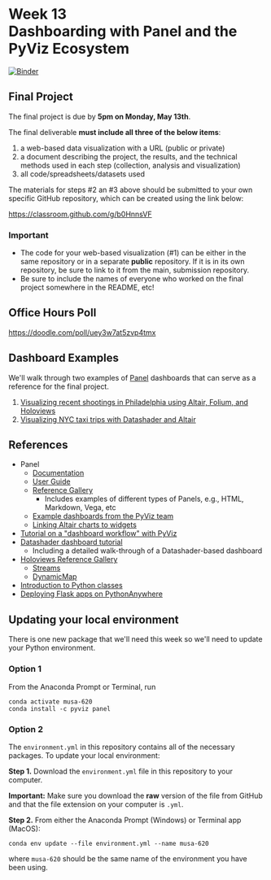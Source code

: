 # Week 13<br>Dashboarding with Panel and the PyViz Ecosystem

[![Binder](https://mybinder.org/badge_logo.svg)](https://mybinder.org/v2/gh/MUSA-620-Spring-2019/week-13/master?filepath=lecture-13.ipynb)

## Final Project

The final project is due by **5pm on Monday, May 13th**.

The final deliverable **must include all three of the below items**:

1. a web-based data visualization with a URL (public or private)
1. a document describing the project, the results, and the technical methods used in each step (collection, analysis and visualization)
1. all code/spreadsheets/datasets used

The materials for steps #2 an #3 above should be submitted to your own specific GitHub repository, which can be created using the link below:

https://classroom.github.com/g/b0HnnsVF

### Important

- The code for your web-based visualization (#1) can be either in the same repository or in a separate **public** repository. If it is in its own repository, be sure to link to it from the main, submission repository.
- Be sure to include the names of everyone who worked on the final project somewhere in the README, etc!

## Office Hours Poll

https://doodle.com/poll/uey3w7at5zvp4tmx

## Dashboard Examples

We'll walk through two examples of [Panel](https://panel.pyviz.org) dashboards that can serve as a reference for the final project.

1. [Visualizing recent shootings in Philadelphia using Altair, Folium, and Holoviews](https://github.com/MUSA-620-Spring-2019/philadelphia-shootings-app)
1. [Visualizing NYC taxi trips with Datashader and Altair](https://github.com/MUSA-620-Spring-2019/datashader-nyc-taxi-app)

## References

- Panel
  - [Documentation](https://panel.pyviz.org)
  - [User Guide](https://panel.pyviz.org/user_guide/index.html)
  - [Reference Gallery](https://panel.pyviz.org/reference/index.html)
    - Includes examples of different types of Panels, e.g., HTML, Markdown, Vega, etc
  - [Example dashboards from the PyViz team](https://github.com/pyviz-demos)
  - [Linking Altair charts to widgets](https://panel.pyviz.org/gallery/links/vega_heatmap_link.html#gallery-vega-heatmap-link)
- [Tutorial on a "dashboard workflow" with PyViz](http://pyviz.org/tutorial/A2_Dashboard_Workflow.html)
- [Datashader dashboard tutorial](http://datashader.org/dashboard.html)
  - Including a detailed walk-through of a Datashader-based dashboard
- [Holoviews Reference Gallery](http://holoviews.org/reference/index.html)
  - [Streams](http://holoviews.org/reference/index.html#streams)
  - [DynamicMap](http://holoviews.org/reference/containers/bokeh/DynamicMap.html#bokeh-gallery-dynamicmap)
- [Introduction to Python classes](http://www.jesshamrick.com/2011/05/18/an-introduction-to-classes-and-inheritance-in-python/)
- [Deploying Flask apps on PythonAnywhere](https://help.pythonanywhere.com/pages/Flask/)

## Updating your local environment

There is one new package that we'll need this week so we'll need
to update your Python environment.

### Option 1

From the Anaconda Prompt or Terminal, run

```
conda activate musa-620
conda install -c pyviz panel
```

### Option 2

The `environment.yml` in this repository
contains all of the necessary packages. To update your local environment:

**Step 1.** Download the `environment.yml` file in this repository to your computer.

**Important:** Make sure you download the **raw** version of the file from GitHub and that the file extension on your computer is `.yml`.

**Step 2.** From either the Anaconda Prompt (Windows) or Terminal app (MacOS):

```
conda env update --file environment.yml --name musa-620
```

where `musa-620` should be the same name of the environment you have been using.
